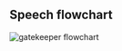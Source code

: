 ## Speech flowchart

![gatekeeper flowchart](https://s3.eu-west-3.amazonaws.com/awsdemobucket11/images/speech.svg)